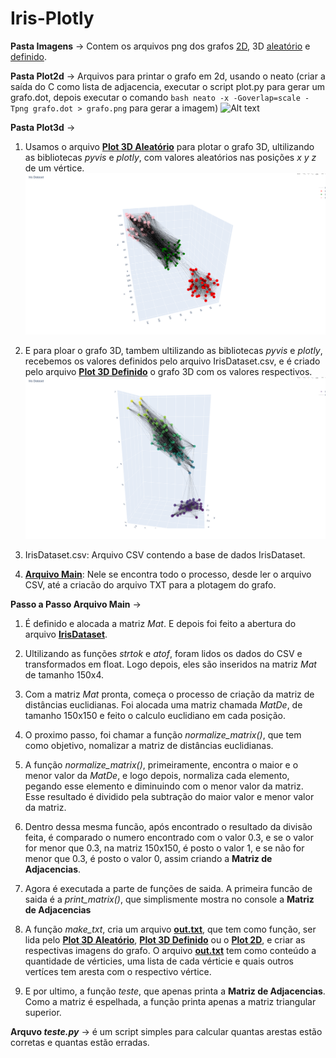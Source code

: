 # Iris-Plotly

**Pasta Imagens** -> Contem os arquivos png dos grafos [2D](imagens/2DGrafo.png), 3D [aleatório](imagens/3DGrafo_aleatorio.png) e [definido](imagens/3DGrafo_definido.png).


**Pasta Plot2d** -> Arquivos para printar o grafo em 2d, usando o neato
  (criar a saída do C como lista de adjacencia, executar o script plot.py para gerar um grafo.dot, depois executar o comando ```bash
  neato -x -Goverlap=scale -Tpng grafo.dot > grafo.png``` para gerar a imagem)
![Alt text](imagens/2DGrafo.png)

**Pasta Plot3d** -> 

1. Usamos o arquivo **[Plot 3D Aleatório](Plot3D/Plot3D_aleatorio.py)** para plotar o grafo 3D, ultilizando as bibliotecas *pyvis* e *plotly*, com valores aleatórios nas posições *x y z* de um vértice.
![Alt text](imagens/3DGrafo_aleatorio.png)
2. E para ploar o grafo 3D, tambem ultilizando as bibliotecas *pyvis* e *plotly*, recebemos os valores definidos pelo arquivo IrisDataset.csv, e é criado pelo arquivo **[Plot 3D Definido](Plot3D/Plot3D_definido.py)** o grafo 3D com os valores respectivos.
![Alt text](imagens/3DGrafo_definido.png)
3. IrisDataset.csv: Arquivo CSV contendo a base de dados IrisDataset.

4. **[Arquivo Main](Plot3D/v1.c)**:
 Nele se encontra todo o processo, desde ler o arquivo CSV, até a criacão do arquivo TXT para a plotagem do grafo. 


**Passo a Passo Arquivo Main** ->

1.  É definido e alocada a matriz *Mat*. E depois foi feito a abertura do arquivo **[IrisDataset](Plot3D/IrisDataset.csv)**.

2.  Ultilizando as funções *strtok* e *atof*, foram lidos os dados do CSV e transformados em float. Logo depois, eles são inseridos na matriz *Mat* de tamanho 150x4.

3.  Com a matriz *Mat* pronta, começa o processo de criação da matriz de distâncias euclidianas. Foi alocada uma matriz chamada *MatDe*, de tamanho 150x150 e feito o calculo euclidiano em cada posição.

4.  O proximo passo, foi chamar a função *normalize_matrix()*, que tem como objetivo, nomalizar a matriz de distâncias euclidianas.

5.  A função *normalize_matrix()*, primeiramente, encontra o maior e o menor valor da *MatDe*, e logo depois, normaliza cada elemento, pegando esse elemento e diminuindo com o menor valor da matriz. Esse resultado é dividido pela subtração do maior valor e menor valor da matriz.

6.  Dentro dessa mesma funcão, após encontrado o resultado da divisão feita, é comparado o numero encontrado com o valor 0.3, e se o valor for menor que 0.3, na matriz 150x150, é posto o valor 1, e se não for menor que 0.3, é posto o valor 0, assim criando a **Matriz de Adjacencias**.

7.  Agora é executada a parte de funções de saida. A primeira funcão de saida é a *print_matrix()*, que simplismente mostra no console a **Matriz de Adjacencias**

8.  A função *make_txt*, cria um arquivo **[out.txt](Plot3D/output/out.txt)**, que tem como função, ser lida pelo **[Plot 3D Aleatório](Plot3D/Plot3D_aleatorio.py)**, **[Plot 3D Definido](Plot3D/Plot3D_definido.py)** ou o **[Plot 2D](Plot2D/plot.py)**, e criar as respectivas imagens do grafo. O arquivo **[out.txt](Plot3D/output/out.txt)** tem como conteúdo a quantidade de vérticies, uma lista de cada vérticie e quais outros vertíces tem aresta com o respectivo vértice.

9.  E por ultimo, a função *teste*, que apenas printa a **Matriz de Adjacencias**. Como a matriz é espelhada, a função printa apenas a matriz triangular superior.

**Arquvo ***teste.py***** -> é um script simples para calcular quantas arestas estão corretas e quantas estão erradas.
